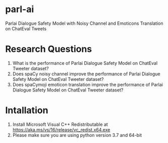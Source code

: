 # parl-ai

Parlai Dialogue Safety Model with Noisy Channel and Emoticons Translation on ChatEval Tweets

# Research Questions
1. What is the performance of Parlai Dialogue Safety Model on ChatEval Tweeter dataset?
2. Does spaCy noisy channel improve the performance of Parlai Dialogue Safety Model on ChatEval Tweeter dataset?
3. Does spaCymoji emoticon translation improve the performance of Parlai Dialogue Safety Model on ChatEval Tweeter dataset?

# Intallation
1. Install Microsoft Visual C++ Redistributable at https://aka.ms/vs/16/release/vc_redist.x64.exe
2. Please make sure you are using python version 3.7 and 64-bit